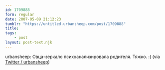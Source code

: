 ```yaml
---
id: 1709888
form: regular
date: 2007-05-09 21:12:23
tumblr: "https://untitled.urbansheep.com/post/1709888"
title:
tags:
    - post
layout: post-text.njk
---
```


<p>urbansheep: Овца-зеркало психоанализировала родителя. Тяжко. :( (via <a href="http://twitter.com/urbansheep/statuses/57517392">Twitter / urbansheep</a>)</p>

